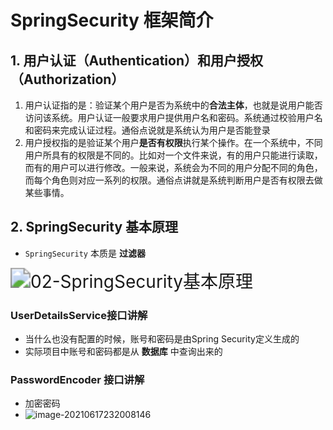 # SpringSecurity 框架简介

## 1. 用户认证（Authentication）和用户授权（Authorization）

1. 用户认证指的是：验证某个用户是否为系统中的**合法主体**，也就是说用户能否访问该系统。用户认证一般要求用户提供用户名和密码。系统通过校验用户名和密码来完成认证过程。通俗点说就是系统认为用户是否能登录
2. 用户授权指的是验证某个用户**是否有权限**执行某个操作。在一个系统中，不同用户所具有的权限是不同的。比如对一个文件来说，有的用户只能进行读取，而有的用户可以进行修改。一般来说，系统会为不同的用户分配不同的角色，而每个角色则对应一系列的权限。通俗点讲就是系统判断用户是否有权限去做某些事情。

## 2. SpringSecurity 基本原理

* `SpringSecurity` 本质是 **过滤器** 

<img src="https://raw.githubusercontent.com/TWDH/Leetcode-From-Zero/pictures/img/02-SpringSecurity%E5%9F%BA%E6%9C%AC%E5%8E%9F%E7%90%86.png" alt="02-SpringSecurity基本原理" style="zoom:200%;" />



### UserDetailsService接口讲解

- 当什么也没有配置的时候，账号和密码是由Spring Security定义生成的
- 实际项目中账号和密码都是从 **数据库** 中查询出来的



### PasswordEncoder 接口讲解

* 加密密码 
* ![image-20210617232008146](https://raw.githubusercontent.com/TWDH/Leetcode-From-Zero/pictures/img/image-20210617232008146.png)



































